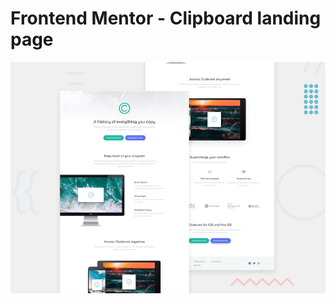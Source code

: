 # Frontend Mentor - Clipboard landing page

![Design preview for the Clipboard landing page coding challenge](./design/desktop-preview.jpg)